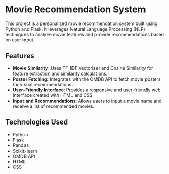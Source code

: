 # Movie Recommendation System

This project is a personalized movie recommendation system built using Python and Flask. It leverages Natural Language Processing (NLP) techniques to analyze movie features and provide recommendations based on user input.

## Features
- **Movie Similarity**: Uses TF-IDF Vectorizer and Cosine Similarity for feature extraction and similarity calculations.
- **Poster Fetching**: Integrates with the OMDB API to fetch movie posters for visual recommendations.
- **User-Friendly Interface**: Provides a responsive and user-friendly web interface created with HTML and CSS.
- **Input and Recommendations**: Allows users to input a movie name and receive a list of recommended movies.

## Technologies Used
- Python
- Flask
- Pandas
- Scikit-learn
- OMDB API
- HTML
- CSS

